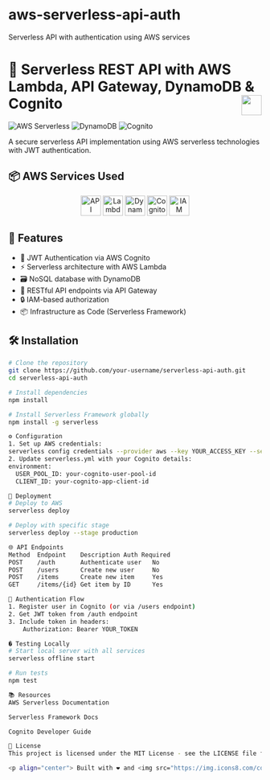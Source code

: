 # aws-serverless-api-auth
Serverless API with authentication using AWS services

# 🚀 Serverless REST API with AWS Lambda, API Gateway, DynamoDB & Cognito <img src="https://img.icons8.com/color/48/000000/amazon-web-services.png" width="40" align="right">

![AWS Serverless](https://img.shields.io/badge/AWS-Serverless-orange?logo=amazon-aws) 
![DynamoDB](https://img.shields.io/badge/Database-DynamoDB-blue?logo=amazon-dynamodb) 
![Cognito](https://img.shields.io/badge/Auth-Cognito-yellowgreen?logo=amazon-cognito)

A secure serverless API implementation using AWS serverless technologies with JWT authentication.

## 📦 AWS Services Used

<p align="center">
  <img src="https://img.icons8.com/color/48/000000/amazon-api-gateway.png" title="API Gateway" width="40"/>
  <img src="https://img.icons8.com/color/48/000000/aws-lambda.png" title="Lambda" width="40"/> 
  <img src="https://img.icons8.com/color/48/000000/amazon-dynamodb.png" title="DynamoDB" width="40"/>
  <img src="https://img.icons8.com/color/48/000000/amazon-cognito.png" title="Cognito" width="40"/>
  <img src="https://img.icons8.com/color/48/000000/aws-iam.png" title="IAM" width="40"/>
</p>

## 📌 Features

- 🔐 JWT Authentication via AWS Cognito
- ⚡ Serverless architecture with AWS Lambda
- 🗃️ NoSQL database with DynamoDB
- 🔄 RESTful API endpoints via API Gateway
- 🔒 IAM-based authorization
- 📦 Infrastructure as Code (Serverless Framework)

## 🛠️ Installation

```bash
# Clone the repository
git clone https://github.com/your-username/serverless-api-auth.git
cd serverless-api-auth

# Install dependencies
npm install

# Install Serverless Framework globally
npm install -g serverless

⚙️ Configuration
1. Set up AWS credentials:
serverless config credentials --provider aws --key YOUR_ACCESS_KEY --secret YOUR_SECRET_KEY
2. Update serverless.yml with your Cognito details:
environment:
  USER_POOL_ID: your-cognito-user-pool-id
  CLIENT_ID: your-cognito-app-client-id

🚀 Deployment
# Deploy to AWS
serverless deploy

# Deploy with specific stage
serverless deploy --stage production

🌐 API Endpoints
Method	Endpoint	Description	Auth Required
POST	/auth	    Authenticate user	No
POST	/users	    Create new user	    No
POST	/items	    Create new item	    Yes
GET	    /items/{id}	Get item by ID	    Yes

🔐 Authentication Flow
1. Register user in Cognito (or via /users endpoint)
2. Get JWT token from /auth endpoint
3. Include token in headers:
    Authorization: Bearer YOUR_TOKEN

� Testing Locally
# Start local server with all services
serverless offline start

# Run tests
npm test

📚 Resources
AWS Serverless Documentation

Serverless Framework Docs

Cognito Developer Guide

📜 License
This project is licensed under the MIT License - see the LICENSE file for details.

<p align="center"> Built with ❤️ and <img src="https://img.icons8.com/color/48/000000/amazon-web-services.png" width="20"/> AWS </p> ```